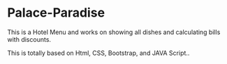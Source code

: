 # Palace-Paradise

This is a Hotel Menu and works on showing all dishes and calculating bills with discounts.

This is totally based on Html, CSS, Bootstrap, and JAVA Script..
